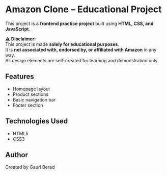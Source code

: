 # Amazon Clone – Educational Project

This project is a **frontend practice project** built using **HTML, CSS, and JavaScript**.

⚠️ **Disclaimer:**  
This project is made **solely for educational purposes**.  
It is **not associated with, endorsed by, or affiliated with Amazon** in any way.  
All design elements are self-created for learning and demonstration only.

## Features
- Homepage layout  
- Product sections  
- Basic navigation bar  
- Footer section  

## Technologies Used
- HTML5  
- CSS3  

## Author
Created by Gauri Berad  
